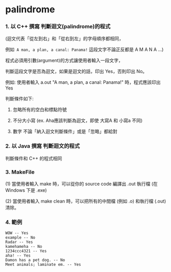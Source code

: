 # palindrome

### 1. 以 C++ 撰寫 判斷迴文(palindrome)的程式

(迴文代表「從左到右」和「從右到左」的字母順序都相同，

例如<code> A man, a plan, a canal: Panama!</code> 這段文字不論正反都是 A M A N A ...)

程式必須用引數(argument)的方式讓使用者輸入一段文字，

判斷這段文字是否為迴文，如果是迴文的話，印出 Yes，否則印出 No。

例如:
使用者輸入 a.out "A man, a plan, a canal: Panama!" 時，程式應該印出 Yes

判斷條件如下:

1. 忽略所有的空白和標點符號

2. 不分大小寫 (ex. Aha應該判斷為迴文，即使 大寫A 和 小寫a 不同)

3. 數字 不論「納入迴文判斷條件」或是「忽略」都給對


### 2. 以 Java 撰寫 判斷迴文的程式

判斷條件和 C++ 的程式相同

### 3. MakeFile
(1) 當使用者輸入 make 時，可以從你的 source code 編譯出 .out 執行檔 (在 Windows 下是 .exe)

(2) 當使用者輸入 make clean 時，可以把所有的中間檔 (例如 .o) 和執行檔 (.out) 清除。

### 4. 範例
<pre><code>WOW -- Yes
example -- No
Radar -- Yes
kamehameha -- No
1234ccc4321 -- Yes
aha! -- Yes
Damon has a pet dog. -- No
Meet animals; laminate em. -- Yes
</pre></code>
